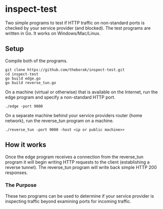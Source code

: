 # inspect-test
Two simple programs to test if HTTP traffic on non-standard ports
is checked by your service provider (and blocked).  The test programs 
are written in Go.  It works on Windows/Mac/Linux.

## Setup
Compile both of the programs.
```
git clone https://github.com/theborak/inspect-test.git
cd inspect-test
go build edge.go
go build reverse_tun.go
```

On a machine (virtual or otherwise) that is available on the Internet,
run the edge program and specify a non-standard HTTP port.
```
./edge -port 9000
```

On a separate machine behind your service providers router (home network), 
run the reverse_tun program on a machine.
```
./reverse_tun -port 9000 -host <ip or public machine>>
```

## How it works
Once the edge program receives a connection from the reverse_tun program
it will begin writing HTTP requests to the client (establishing a reverse tunnel).
The reverse_tun program will write back simple HTTP 200 responses.

### The Purpose
These two programs can be used to determine if your service provider is 
inspecting traffic beyond examining ports for incoming traffic. 
